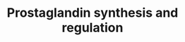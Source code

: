 ---
annotations:
- id: PW:0000156
  parent: classic metabolic pathway
  type: Pathway Ontology
  value: prostaglandin metabolic pathway
- id: PW:0001532
  parent: classic metabolic pathway
  type: Pathway Ontology
  value: prostaglandin biosynthetic pathway
- id: PW:0000002
  parent: classic metabolic pathway
  type: Pathway Ontology
  value: classic metabolic pathway
authors:
- Nsalomonis
- MaintBot
- Khanspers
- AlexanderPico
- Mkutmon
- Egonw
- MirellaKalafati
- Vjlynch
- DeSl
- Eweitz
citedin:
- link: PMC7929374
- link: PMC5085087
description: A prostaglandin is any member of a group of lipid compounds that are
  derived enzymatically from fatty acids and have important functions in the animal
  body. Every prostaglandin contains 20 carbon atoms, including a 5-carbon ring. They
  are mediators and have a variety of strong physiological effects, such as regulating
  the contraction and relaxation of smooth muscle tissue.[1] Prostaglandins are not
  hormones, but autocrine or paracrine, which are locally acting messenger molecules.
  They differ from hormones in that they are not produced at a discrete site but in
  many places throughout the human body. Also, their target cells are present in the
  immediate vicinity of the site of their secretion (of which there are many). The
  prostaglandins, together with the thromboxanes and prostacyclins, form the prostanoid
  class of fatty acid derivatives, a subclass of eicosanoids. Adapted from [https://www.ncbi.nlm.nih.gov/pubmed/10785607
  Gross, G et al. 2000, Society for Gynecologic Investigation; 7:88-95].  Description
  adapted from [https://en.wikipedia.org/wiki/Prostaglandin Wikipedia].  Proteins
  on this pathway have targeted assays available via the [https://assays.cancer.gov/available_assays?wp_id=WP98
  CPTAC Assay Portal]
last-edited: 2021-05-18
ndex: c6c914e5-8b60-11eb-9e72-0ac135e8bacf
organisms:
- Homo sapiens
redirect_from:
- /index.php/Pathway:WP98
- /instance/WP98
- /instance/WP98_rr117172
revision: r117172
schema-jsonld:
- '@context': https://schema.org/
  '@id': https://wikipathways.github.io/pathways/WP98.html
  '@type': Dataset
  creator:
    '@type': Organization
    name: WikiPathways
  description: A prostaglandin is any member of a group of lipid compounds that are
    derived enzymatically from fatty acids and have important functions in the animal
    body. Every prostaglandin contains 20 carbon atoms, including a 5-carbon ring.
    They are mediators and have a variety of strong physiological effects, such as
    regulating the contraction and relaxation of smooth muscle tissue.[1] Prostaglandins
    are not hormones, but autocrine or paracrine, which are locally acting messenger
    molecules. They differ from hormones in that they are not produced at a discrete
    site but in many places throughout the human body. Also, their target cells are
    present in the immediate vicinity of the site of their secretion (of which there
    are many). The prostaglandins, together with the thromboxanes and prostacyclins,
    form the prostanoid class of fatty acid derivatives, a subclass of eicosanoids.
    Adapted from [https://www.ncbi.nlm.nih.gov/pubmed/10785607 Gross, G et al. 2000,
    Society for Gynecologic Investigation; 7:88-95].  Description adapted from [https://en.wikipedia.org/wiki/Prostaglandin
    Wikipedia].  Proteins on this pathway have targeted assays available via the [https://assays.cancer.gov/available_assays?wp_id=WP98
    CPTAC Assay Portal]
  keywords:
  - 20-dihydroprogesterone
  - ABCC4
  - AKR1B
  - AKR1C1
  - AKR1C2
  - AKR1C3
  - ANXA1
  - ANXA2
  - ANXA3
  - ANXA4
  - ANXA5
  - ANXA6
  - ANXA8
  - Arachidonic Acid
  - CBR1
  - CYP11A1
  - Calcium
  - Cell MembranePhospholipids
  - Cortisol
  - Cortisone
  - EDN1
  - EDNRA
  - EDNRB
  - HPGD
  - HPGDS
  - HSD11B1
  - HSD11B2
  - MITF
  - PGD2
  - PGE2
  - PGF2a
  - PGI2
  - PLA2G4A
  - PPARG
  - PPARGC1A
  - PPARGC1B
  - PRL
  - PTGDR
  - PTGDS
  - PTGER1
  - PTGER2
  - PTGER3
  - PTGER4
  - PTGES
  - PTGFR
  - PTGFRN
  - PTGIR
  - PTGIS
  - PTGS1
  - PTGS2
  - Progesterone
  - Prostaglandin H2
  - S100A10
  - S100A6
  - SCGB1A1
  - SOX9
  - TBXA2R
  - TBXAS1
  - TXA2
  license: CC0
  name: Prostaglandin synthesis and regulation
seo: CreativeWork
title: Prostaglandin synthesis and regulation
wpid: WP98
---